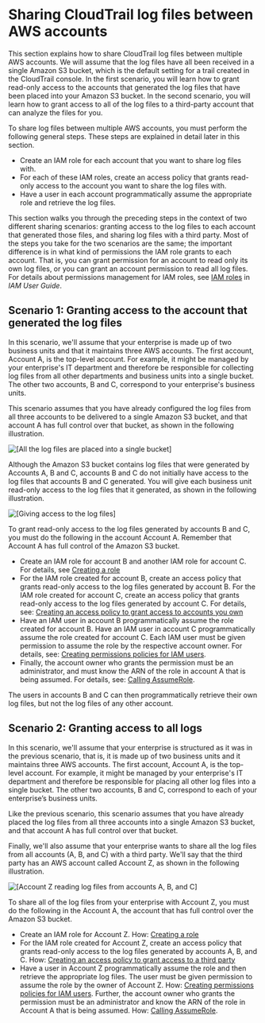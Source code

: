 # Sharing CloudTrail log files between AWS accounts<a name="cloudtrail-sharing-logs"></a>

This section explains how to share CloudTrail log files between multiple AWS accounts\. We will assume that the log files have all been received in a single Amazon S3 bucket, which is the default setting for a trail created in the CloudTrail console\. In the first scenario, you will learn how to grant read\-only access to the accounts that generated the log files that have been placed into your Amazon S3 bucket\. In the second scenario, you will learn how to grant access to all of the log files to a third\-party account that can analyze the files for you\. 

To share log files between multiple AWS accounts, you must perform the following general steps\. These steps are explained in detail later in this section\.
+ Create an IAM role for each account that you want to share log files with\.
+ For each of these IAM roles, create an access policy that grants read\-only access to the account you want to share the log files with\. 
+ Have a user in each account programmatically assume the appropriate role and retrieve the log files\. 

This section walks you through the preceding steps in the context of two different sharing scenarios: granting access to the log files to each account that generated those files, and sharing log files with a third party\. Most of the steps you take for the two scenarios are the same; the important difference is in what kind of permissions the IAM role grants to each account\. That is, you can grant permission for an account to read only its own log files, or you can grant an account permission to read all log files\. For details about permissions management for IAM roles, see [IAM roles](https://docs.aws.amazon.com/IAM/latest/UserGuide/id_roles.html) in *IAM User Guide*\. 

## Scenario 1: Granting access to the account that generated the log files<a name="cloudtrail-sharing-logs-read-only-access-to-generating-account"></a>

In this scenario, we'll assume that your enterprise is made up of two business units and that it maintains three AWS accounts\. The first account, Account A, is the top\-level account\. For example, it might be managed by your enterprise's IT department and therefore be responsible for collecting log files from all other departments and business units into a single bucket\. The other two accounts, B and C, correspond to your enterprise's business units\. 

This scenario assumes that you have already configured the log files from all three accounts to be delivered to a single Amazon S3 bucket, and that account A has full control over that bucket, as shown in the following illustration\. 

![\[All the log files are placed into a single bucket\]](http://docs.aws.amazon.com/awscloudtrail/latest/userguide/images/Sharing1.png)

Although the Amazon S3 bucket contains log files that were generated by Accounts A, B and C, accounts B and C do not initially have access to the log files that accounts B and C generated\. You will give each business unit read\-only access to the log files that it generated, as shown in the following illustration\. 

![\[Giving access to the log files\]](http://docs.aws.amazon.com/awscloudtrail/latest/userguide/images/Sharing2.png)

To grant read\-only access to the log files generated by accounts B and C, you must do the following in the account Account A\. Remember that Account A has full control of the Amazon S3 bucket\.
+ Create an IAM role for account B and another IAM role for account C\. For details, see [Creating a role](cloudtrail-sharing-logs-create-role.md) 
+ For the IAM role created for account B, create an access policy that grants read\-only access to the log files generated by account B\. For the IAM role created for account C, create an access policy that grants read\-only access to the log files generated by account C\. For details, see: [Creating an access policy to grant access to accounts you own](cloudtrail-sharing-logs-your-accounts.md) 
+ Have an IAM user in account B programmatically assume the role created for account B\. Have an IAM user in account C programmatically assume the role created for account C\. Each IAM user must be given permission to assume the role by the respective account owner\. For details, see: [Creating permissions policies for IAM users](cloudtrail-sharing-logs-assume-role.md#cloudtrail-sharing-logs-assume-role-create-policy)\.
+ Finally, the account owner who grants the permission must be an administrator, and must know the ARN of the role in account A that is being assumed\. For details, see: [Calling AssumeRole](cloudtrail-sharing-logs-assume-role.md#cloudtrail-sharing-logs-assume-role-call)\. 

The users in accounts B and C can then programmatically retrieve their own log files, but not the log files of any other account\.

## Scenario 2: Granting access to all logs<a name="cloudtrail-sharing-logs-read-only-access-to-all-logs"></a>

In this scenario, we'll assume that your enterprise is structured as it was in the previous scenario, that is, it is made up of two business units and it maintains three AWS accounts\. The first account, Account A, is the top\-level account\. For example, it might be managed by your enterprise's IT department and therefore be responsible for placing all other log files into a single bucket\. The other two accounts, B and C, correspond to each of your enterprise’s business units\. 

Like the previous scenario, this scenario assumes that you have already placed the log files from all three accounts into a single Amazon S3 bucket, and that account A has full control over that bucket\. 

Finally, we'll also assume that your enterprise wants to share all the log files from all accounts \(A, B, and C\) with a third party\. We'll say that the third party has an AWS account called Account Z, as shown in the following illustration\.

![\[Account Z reading log files from accounts A, B, and C\]](http://docs.aws.amazon.com/awscloudtrail/latest/userguide/images/Sharing3.png)

To share all of the log files from your enterprise with Account Z, you must do the following in the Account A, the account that has full control over the Amazon S3 bucket\.
+ Create an IAM role for Account Z\. How: [Creating a role](cloudtrail-sharing-logs-create-role.md)
+ For the IAM role created for Account Z, create an access policy that grants read\-only access to the log files generated by accounts A, B, and C\. How: [Creating an access policy to grant access to a third party](cloudtrail-sharing-logs-third-party.md) 
+ Have a user in Account Z programmatically assume the role and then retrieve the appropriate log files\. The user must be given permission to assume the role by the owner of Account Z\. How: [Creating permissions policies for IAM users](cloudtrail-sharing-logs-assume-role.md#cloudtrail-sharing-logs-assume-role-create-policy)\. Further, the account owner who grants the permission must be an administrator and know the ARN of the role in Account A that is being assumed\. How: [Calling AssumeRole](cloudtrail-sharing-logs-assume-role.md#cloudtrail-sharing-logs-assume-role-call)\. 